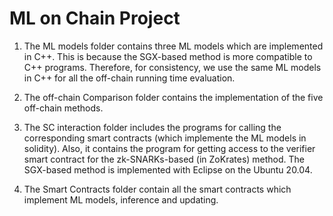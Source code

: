 # ML on Chain Project

1. The ML models folder contains three ML models which are implemented in C++. This is because the SGX-based method is more compatible to C++ programs. Therefore, for consistency, we use the same ML models in C++ for all the off-chain running time evaluation.

2. The off-chain Comparison folder contains the implementation of the five off-chain methods.

3. The SC interaction folder includes the programs for calling the corresponding smart contracts (which implemente the ML models in solidity). Also, it contains the program for getting access to the verifier smart contract for the zk-SNARKs-based (in ZoKrates) method. The SGX-based method is implemented with Eclipse on the Ubuntu 20.04.

4. The Smart Contracts folder contain all the smart contracts which implement ML models, inference and updating.
